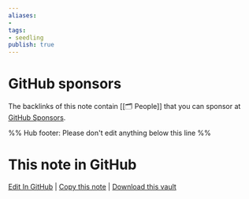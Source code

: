 ```yaml
---
aliases: 
- 
tags:
- seedling
publish: true
---
```


# GitHub sponsors

The backlinks of this note contain [[🗂️ People]] that you can sponsor at [GitHub Sponsors](https://github.com/sponsors).

%% Hub footer: Please don't edit anything below this line %%

# This note in GitHub

<span class="git-footer">[Edit In GitHub](https://github.dev/obsidian-community/obsidian-hub/blob/main/05%20-%20Concepts/GitHub%20sponsors.md "git-hub-edit-note") | [Copy this note](https://raw.githubusercontent.com/obsidian-community/obsidian-hub/main/05%20-%20Concepts/GitHub%20sponsors.md "git-hub-copy-note") | [Download this vault](https://github.com/obsidian-community/obsidian-hub/archive/refs/heads/main.zip "git-hub-download-vault") </span>
